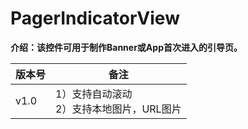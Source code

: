 # PagerIndicatorView
**介绍：该控件可用于制作Banner或App首次进入的引导页。**
 
版本号     | 备注
-------- | ---
v1.0 | 1）支持自动滚动<br>2）支持本地图片，URL图片
 

